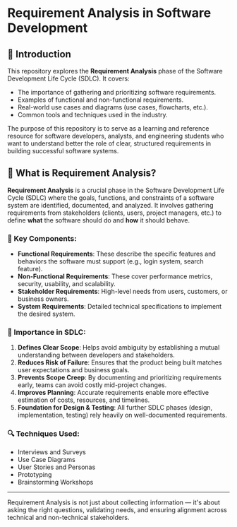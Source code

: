 # Requirement Analysis in Software Development

## 📌 Introduction

This repository explores the **Requirement Analysis** phase of the Software Development Life Cycle (SDLC). It covers:

- The importance of gathering and prioritizing software requirements.
- Examples of functional and non-functional requirements.
- Real-world use cases and diagrams (use cases, flowcharts, etc.).
- Common tools and techniques used in the industry.

The purpose of this repository is to serve as a learning and reference resource for software developers, analysts, and engineering students who want to understand better the role of clear, structured requirements in building successful software systems.

## 🧠 What is Requirement Analysis?

**Requirement Analysis** is a crucial phase in the Software Development Life Cycle (SDLC) where the goals, functions, and constraints of a software system are identified, documented, and analyzed. It involves gathering requirements from stakeholders (clients, users, project managers, etc.) to define **what** the software should do and **how** it should behave.

### 📌 Key Components:
- **Functional Requirements**: These describe the specific features and behaviors the software must support (e.g., login system, search feature).
- **Non-Functional Requirements**: These cover performance metrics, security, usability, and scalability.
- **Stakeholder Requirements**: High-level needs from users, customers, or business owners.
- **System Requirements**: Detailed technical specifications to implement the desired system.

### 🚀 Importance in SDLC:
1. **Defines Clear Scope**: Helps avoid ambiguity by establishing a mutual understanding between developers and stakeholders.
2. **Reduces Risk of Failure**: Ensures that the product being built matches user expectations and business goals.
3. **Prevents Scope Creep**: By documenting and prioritizing requirements early, teams can avoid costly mid-project changes.
4. **Improves Planning**: Accurate requirements enable more effective estimation of costs, resources, and timelines.
5. **Foundation for Design & Testing**: All further SDLC phases (design, implementation, testing) rely heavily on well-documented requirements.

### 🔍 Techniques Used:
- Interviews and Surveys
- Use Case Diagrams
- User Stories and Personas
- Prototyping
- Brainstorming Workshops

---

Requirement Analysis is not just about collecting information — it's about asking the right questions, validating needs, and ensuring alignment across technical and non-technical stakeholders.

